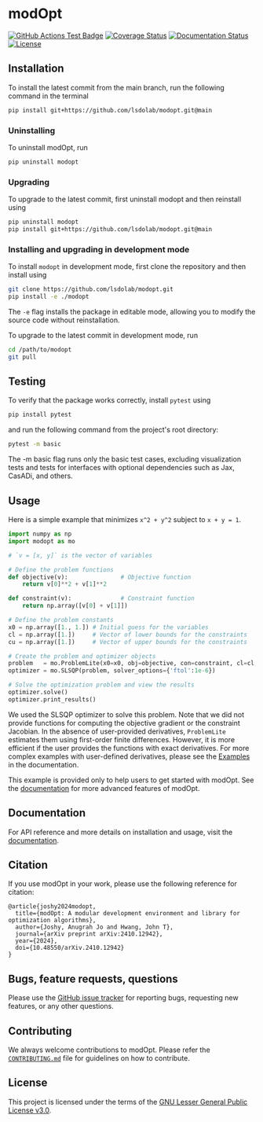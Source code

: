 # modOpt

[![GitHub Actions Test Badge](https://github.com/LSDOlab/modopt/actions/workflows/install_test.yml/badge.svg)](https://github.com/LSDOlab/modopt/actions)
[![Coverage Status](https://coveralls.io/repos/github/LSDOlab/modopt/badge.svg?branch=main&kill_cache=1)](https://coveralls.io/github/LSDOlab/modopt?branch=main)
[![Documentation Status](https://readthedocs.org/projects/modopt/badge/?version=latest)](https://modopt.readthedocs.io/en/latest/?badge=main)
[![License](https://img.shields.io/badge/License-GNU_LGPL_v3-blue.svg)](https://www.gnu.org/licenses/lgpl-3.0)

<!---
[![Python](https://img.shields.io/pypi/pyversions/modopt)](https://img.shields.io/pypi/pyversions/modopt)
[![Pypi](https://img.shields.io/pypi/v/modopt)](https://pypi.org/project/modopt/)
[![Pypi version](https://img.shields.io/pypi/v/modopt)](https://pypi.org/project/modopt/)
[![Forks](https://img.shields.io/github/forks/LSDOlab/modopt.svg)](https://github.com/LSDOlab/modopt/network)
[![Issues](https://img.shields.io/github/issues/LSDOlab/modopt.svg)](https://github.com/LSDOlab/modopt/issues) -->



## Installation

To install the latest commit from the main branch, run the following command in the terminal
```sh
pip install git+https://github.com/lsdolab/modopt.git@main
```

### Uninstalling
To uninstall modOpt, run
```sh
pip uninstall modopt
```

### Upgrading
To upgrade to the latest commit, first uninstall modopt and then reinstall using
```sh
pip uninstall modopt
pip install git+https://github.com/lsdolab/modopt.git@main
```

### Installing and upgrading in development mode

To install `modopt` in development mode, first clone the repository and then install using
```sh
git clone https://github.com/lsdolab/modopt.git
pip install -e ./modopt
```
The `-e` flag installs the package in editable mode, 
allowing you to modify the source code without reinstallation.

To upgrade to the latest commit in development mode, run
```sh
cd /path/to/modopt
git pull
```

## Testing
To verify that the package works correctly, install `pytest` using
```sh
pip install pytest
```
and run the following command from the project's root directory:
```sh
pytest -m basic
```
The -m basic flag runs only the basic test cases, excluding 
visualization tests and tests for interfaces with optional dependencies 
such as Jax, CasADi, and others.

## Usage 

Here is a simple example that minimizes `x^2 + y^2` subject to `x + y = 1`.

```python
import numpy as np
import modopt as mo

# `v = [x, y]` is the vector of variables

# Define the problem functions
def objective(v):               # Objective function
    return v[0]**2 + v[1]**2

def constraint(v):              # Constraint function
    return np.array([v[0] + v[1]])

# Define the problem constants
x0 = np.array([1., 1.]) # Initial guess for the variables
cl = np.array([1.])     # Vector of lower bounds for the constraints
cu = np.array([1.])     # Vector of upper bounds for the constraints

# Create the problem and optimizer objects
problem   = mo.ProblemLite(x0=x0, obj=objective, con=constraint, cl=cl, cu=cu)
optimizer = mo.SLSQP(problem, solver_options={'ftol':1e-6})

# Solve the optimization problem and view the results
optimizer.solve()
optimizer.print_results()
```

We used the SLSQP optimizer to solve this problem.
Note that we did not provide functions for computing the objective gradient
or the constraint Jacobian.
In the absence of user-provided derivatives, `ProblemLite` estimates them
using first-order finite differences.
However, it is more efficient if the user provides the functions with exact derivatives.
For more complex examples with user-defined derivatives,
please see the [Examples](https://modopt.readthedocs.io/en/latest/src/examples.html)
in the documentation.

This example is provided only to help users to get started with modOpt.
See the [documentation](https://modopt.readthedocs.io/) for more advanced features
of modOpt.

## Documentation
For API reference and more details on installation and usage, visit the [documentation](https://modopt.readthedocs.io/).

## Citation
If you use modOpt in your work, please use the following reference for citation:

```
@article{joshy2024modopt,
  title={modOpt: A modular development environment and library for optimization algorithms},
  author={Joshy, Anugrah Jo and Hwang, John T},
  journal={arXiv preprint arXiv:2410.12942},
  year={2024},
  doi={10.48550/arXiv.2410.12942}
}
```

## Bugs, feature requests, questions
Please use the [GitHub issue tracker](https://github.com/LSDOlab/modopt/issues) for reporting bugs, requesting new features, or any other questions.

## Contributing
We always welcome contributions to modOpt. 
Please refer the [`CONTRIBUTING.md`](https://github.com/LSDOlab/modopt/blob/main/CONTRIBUTING.md) 
file for guidelines on how to contribute.

## License
This project is licensed under the terms of the [GNU Lesser General Public License v3.0](https://github.com/LSDOlab/modopt/blob/main/LICENSE.txt).
